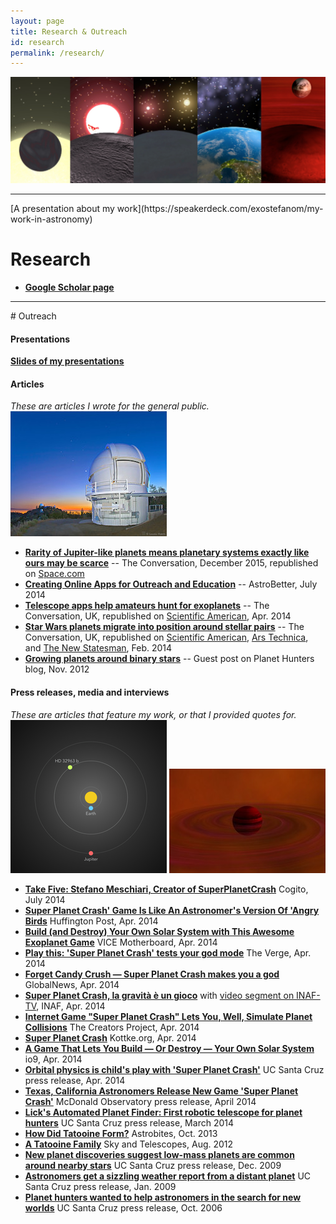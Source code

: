 ```yaml
---
layout: page
title: Research & Outreach
id: research
permalink: /research/
---
```

<img src="/img/research_hero.jpg" class="hero">

<hr>
[A presentation about my work](https://speakerdeck.com/exostefanom/my-work-in-astronomy)

# Research
* **[Google Scholar page](https://scholar.google.com/citations?user=r_wjpacAAAAJ&hl=en)**

<hr>
# Outreach

#### Presentations 

**[Slides of my presentations](https://speakerdeck.com/exostefanom/)**

#### Articles
_These are articles I wrote for the general public._
<img src="/img/apf.jpg">

* **[Rarity of Jupiter-like planets means planetary systems exactly like ours may be scarce](http://theconversation.com/rarity-of-jupiter-like-planets-means-planetary-systems-exactly-like-ours-may-be-scarce-52116)** -- The Conversation, December 2015, republished on [Space.com](http://www.space.com/31409-look-for-jupiters-to-find-solar-systems-like-ours.html)
* **[Creating Online Apps for Outreach and Education](http://www.astrobetter.com/creating-online-apps-for-outreach-and-education/)** -- AstroBetter, July 2014
*   **[Telescope apps help amateurs hunt for exoplanets](https://theconversation.com/telescope-apps-help-amateurs-hunt-for-exoplanets-24925)** -- The Conversation, UK, republished on [Scientific American](http://www.scientificamerican.com/article/telescope-apps-help-amateurs-hunt-for-exoplanets/), Apr. 2014
*   **[Star Wars planets migrate into position around stellar pairs](https://theconversation.com/star-wars-planets-migrate-into-position-around-stellar-pairs-22663)** -- The Conversation, UK, republished on [Scientific American](http://www.scientificamerican.com/article/star-wars-planets-migrate-into-position-around-stellar-pairs/), [Ars Technica](http://arstechnica.com/science/2014/02/star-wars-planets-migrate-into-position-around-stellar-pairs/), and [The New Statesman](http://www.newstatesman.com/sci-tech/2014/02/star-wars-planets-migrate-position-around-stellar-pairs), Feb. 2014
*   **[Growing planets around binary stars](http://blog.planethunters.org/2012/11/06/growing-planets-around-binary-stars/)** -- Guest post on Planet Hunters blog, Nov. 2012


#### Press releases, media and interviews
_These are articles that feature my work, or that I provided quotes for._
<img src="/img/hd32963.png">
<img src="/img/giant.png">

*   **[Take Five: Stefano Meschiari, Creator of SuperPlanetCrash](https://cogito.cty.jhu.edu/42545/take-five-stefano-meschiari-creator-of-superplanetcrash/)** Cogito, July 2014
*   **[Super Planet Crash' Game Is Like An Astronomer's Version Of 'Angry Birds](http://www.huffingtonpost.com/2014/04/10/super-planet-crash-game_n_5120708.html?utm_hp_ref=science)** Huffington Post, Apr. 2014
*   **[Build (and Destroy) Your Own Solar System with This Awesome Exoplanet Game](http://motherboard.vice.com/read/build-and-destroy-your-own-solar-system-with-this-awesome-exoplanet-game)** VICE Motherboard, Apr. 2014
*   **[Play this: 'Super Planet Crash' tests your god mode](http://www.theverge.com/2014/4/15/5616400/stefano-meschiari-university-of-texas-free-online-solar-system-simulation)** The Verge, Apr. 2014
*   [**Forget Candy Crush — Super Planet Crash makes you a god**](http://globalnews.ca/news/1257518/forget-candy-crush-super-planet-crush-makes-you-a-god/) GlobalNews, Apr. 2014
*   [**Super Planet Crash, la gravità è un gioco**](http://www.media.inaf.it/2014/04/24/super-planet-crash/) with [video segment on INAF-TV](https://www.youtube.com/watch?v=Jvb-4RnSo0Y&feature=youtu.be&a), INAF, Apr. 2014
*   [**Internet Game "Super Planet Crash" Lets You, Well, Simulate Planet Collisions**](http://thecreatorsproject.vice.com/blog/internet-game-super-planet-crash-lets-you-well-simulate-planet-collisions) The Creators Project, Apr. 2014
*   [**Super Planet Crash**](http://kottke.org/14/04/super-planet-crash) Kottke.org, Apr. 2014
*   [**A Game That Lets You Build — Or Destroy — Your Own Solar System**](http://io9.com/a-game-that-lets-you-build-or-destroy-your-own-sola-1560740605) io9, Apr. 2014
*   **[Orbital physics is child's play with 'Super Planet Crash'](http://news.ucsc.edu/2014/04/systemic-console.html)** UC Santa Cruz press release, Apr. 2014
*   **[Texas, California Astronomers Release New Game 'Super Planet Crash'](http://news.ucsc.edu/2014/03/apf-telescope.html)** McDonald Observatory press release, April 2014
*   **[Lick's Automated Planet Finder: First robotic telescope for planet hunters](http://news.ucsc.edu/2014/03/apf-telescope.html)** UC Santa Cruz press release, March 2014
*   **[How Did Tatooine Form?](http://astrobites.org/2013/10/07/how-did-tatooine-form/)** Astrobites, Oct. 2013
*   **[A Tatooine Family](http://www.skyandtelescope.com/astronomy-news/a-tatooine-family/)** Sky and Telescopes, Aug. 2012
*   **[New planet discoveries suggest low-mass planets are common around nearby stars](http://news.ucsc.edu/2009/12/3439.html)** UC Santa Cruz press release, Dec. 2009
*   **[Astronomers get a sizzling weather report from a distant planet](http://news.ucsc.edu/2009/01/2703.html)** UC Santa Cruz press release, Jan. 2009
*   **[Planet hunters wanted to help astronomers in the search for new worlds](http://news.ucsc.edu/2006/10/958.html)** UC Santa Cruz press release, Oct. 2006

